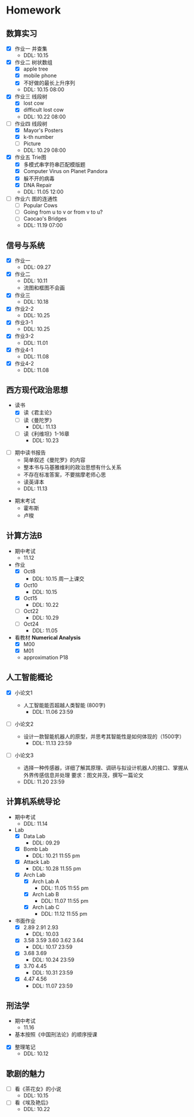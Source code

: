 # Homework

##  数算实习 
* [x] 作业一 并查集
    * DDL: 10.15
* [x] 作业二 树状数组
    * [x] apple tree
    * [x] mobile phone  
    * [x] 不好做的最长上升序列
    * DDL: 10.15 08:00
* [x] 作业三 线段树
    * [x] lost cow
    * [x] difficult lost cow
    * DDL: 10.22 08:00 
* [ ] 作业四 线段树
    * [x] Mayor's Posters
    * [x] k-th number
    * [ ] Picture
    * DDL: 10.29 08:00
* [x] 作业五 Trie图
    * [x] 多模式串字符串匹配模版题
    * [x] Computer Virus on Planet Pandora
    * [x] 躲不开的病毒
    * [x] DNA Repair
    * DDL: 11.05 12:00
* [ ] 作业六 图的连通性
    * [ ] Popular Cows
    * [ ] Going from u to v or from v to u?
    * [ ] Caocao's Bridges
    * DDL: 11.19 07:00
## 信号与系统
* [x] 作业一
    * DDL: 09.27
* [x] 作业二
    * DDL: 10.11
    * 流图和框图不会画
* [x] 作业三
    * DDL: 10.18
* [x] 作业2-2
    * DDL: 10.25
* [x] 作业3-1
    * DDL: 10.25
* [x] 作业3-2
    * DDL: 11.01
* [x] 作业4-1
    * DDL: 11.08
* [x] 作业4-2
    * DDL: 11.08
## 西方现代政治思想
* 读书
    * [x] 读《君主论》
    * [ ] 读《曼陀罗》
        * DDL: 11.13
    * [ ] 读《利维坦》1-16章
        * DDL: 10.23
* [ ] 期中读书报告
    * 简单叙述《曼陀罗》的内容
    * 整本书与马基雅维利的政治思想有什么关系
    * 不存在标准答案，不要揣摩老师心思
    * 读英译本
    * DDL: 11.13
* 期末考试
    * 霍布斯
    * 卢梭
## 计算方法B
* 期中考试
    * 11.12  
* 作业
    * [x] Oct8
        * DDL: 10.15 周一上课交
    * [x] Oct10
        * DDL: 10.15
    * [x] Oct15
        * DDL: 10.22
    * [ ] Oct22
        * DDL: 10.29
    * [ ] Oct24
        * DDL: 11.05
* 看教材 **Numerical Analysis** 
    * [x] M00 
    * [x] M01  
    * approximation P18

## 人工智能概论

* [x] 小论文1
    * 人工智能能否超越人类智能 (800字)
        * DDL: 11.06 23:59
    
* [ ] 小论文2 
    * 设计一款智能机器人的原型，并思考其智能性是如何体现的（1500字）
        * DDL: 11.13 23:59

* [ ] 小论文3
    * 选择一种传感器，详细了解其原理、调研与拟设计机器人的接口、掌握从外界传感信息并处理 要求：图文并茂，撰写一篇论文
    * DDL: 11.20 23:59

## 计算机系统导论
* 期中考试
    * DDL: 11.14
* Lab
    * [x] Data Lab
        * DDL: 09.29
    * [x] Bomb Lab
        * DDL: 10.21 11:55 pm
    * [x] Attack Lab
        * DDL: 10.28 11.55 pm  
    * [x] Arch Lab
        * [x] Arch Lab A
            * DDL: 11.05 11:55 pm  
        * [x] Arch Lab B
            * DDL: 11.07 11:55 pm  
        * [x] Arch Lab C
            * DDL: 11.12 11:55 pm
    
* 书面作业
    * [x] 2.89 2.91 2.93
        * DDL: 10.03
    * [x] 3.58 3.59 3.60 3.62 3.64
        * DDL: 10.17 23:59
    * [x] 3.68 3.69
        * DDL: 10.24 23:59
    * [x] 3.70 4.45
        * DDL: 10.31 23:59
    * [x] 4.47 4.56
        * DDL: 11.07 23:59

## 刑法学
* 期中考试
    * 11.16
* 基本按照《中国刑法论》的顺序授课
* [x] 整理笔记
    * DDL: 10.12

## 歌剧的魅力
* [ ] 看《茶花女》的小说
    * DDL: 10.15
* [ ] 看《埃及艳后》
    * DDL: 10.22





 





